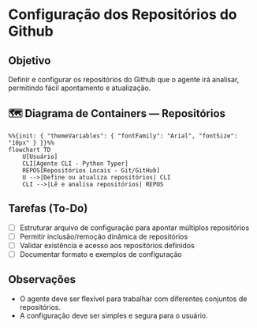 # Configuração dos Repositórios do Github

## Objetivo
Definir e configurar os repositórios do Github que o agente irá analisar, permitindo fácil apontamento e atualização.

## 🗺️ Diagrama de Containers — Repositórios

```mermaid
%%{init: { "themeVariables": { "fontFamily": "Arial", "fontSize": "10px" } }}%%
flowchart TD
    U[Usuário]
    CLI[Agente CLI - Python Typer]
    REPOS[Repositórios Locais - Git/GitHub]
    U -->|Define ou atualiza repositórios| CLI
    CLI -->|Lê e analisa repositórios| REPOS
```

## Tarefas (To-Do)
- [ ] Estruturar arquivo de configuração para apontar múltiplos repositórios
- [ ] Permitir inclusão/remoção dinâmica de repositórios
- [ ] Validar existência e acesso aos repositórios definidos
- [ ] Documentar formato e exemplos de configuração

## Observações
- O agente deve ser flexível para trabalhar com diferentes conjuntos de repositórios.
- A configuração deve ser simples e segura para o usuário. 